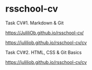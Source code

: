 # rsschool-cv
Task CV#1. Markdown &amp; Git

https://JuliliOb.github.io/rsschool-cv/

https://juliliob.github.io/rsschool-cv/cv

Task CV#2. HTML, CSS & Git Basics

https://juliliob.github.io/rsschool-cv/cv

